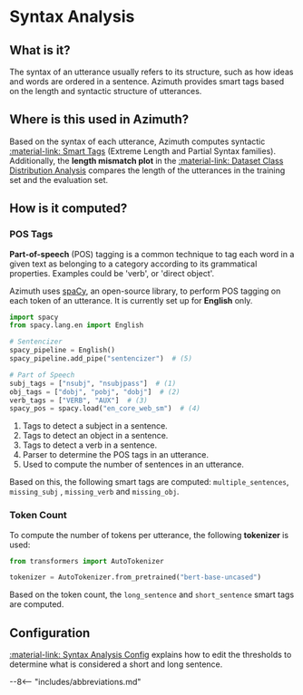 # Syntax Analysis

## What is it?

The syntax of an utterance usually refers to its structure, such as how ideas and words are ordered
in a sentence. Azimuth provides smart tags based on the length and syntactic structure of
utterances.

## Where is this used in Azimuth?

Based on the syntax of each utterance, Azimuth computes syntactic [:material-link: Smart
Tags](smart-tags.md) (Extreme Length and Partial Syntax families). Additionally, the
**length mismatch plot** in the
[:material-link: Dataset Class Distribution Analysis](../user-guide/dataset-warnings.md) compares
the length of the utterances in the training set and the evaluation set.

## How is it computed?

### POS Tags

**Part-of-speech** (POS) tagging is a common technique to tag each word in a given text as belonging
to a category according to its grammatical properties. Examples could be 'verb', or 'direct object'.

Azimuth uses [spaCy](https://github.com/explosion/spaCy), an open-source library, to perform POS
tagging on each token of an utterance. It is currently set up for **English**
only.

```python
import spacy
from spacy.lang.en import English

# Sentencizer
spacy_pipeline = English()
spacy_pipeline.add_pipe("sentencizer")  # (5)

# Part of Speech
subj_tags = ["nsubj", "nsubjpass"]  # (1)
obj_tags = ["dobj", "pobj", "dobj"]  # (2)
verb_tags = ["VERB", "AUX"]  # (3)
spacy_pos = spacy.load("en_core_web_sm")  # (4)
```

1. Tags to detect a subject in a sentence.
2. Tags to detect an object in a sentence.
3. Tags to detect a verb in a sentence.
4. Parser to determine the POS tags in an utterance.
5. Used to compute the number of sentences in an utterance.

Based on this, the following smart tags are computed: `multiple_sentences`, `missing_subj`
, `missing_verb` and `missing_obj`.

### Token Count

To compute the number of tokens per utterance, the following **tokenizer** is used:

```python
from transformers import AutoTokenizer

tokenizer = AutoTokenizer.from_pretrained("bert-base-uncased")
```

Based on the token count, the `long_sentence` and `short_sentence` smart tags are computed.

## Configuration

[:material-link: Syntax Analysis Config](../reference/configuration/analyses/syntax.md)
explains how to edit the thresholds to determine what is considered a short and long sentence.


--8<-- "includes/abbreviations.md"
